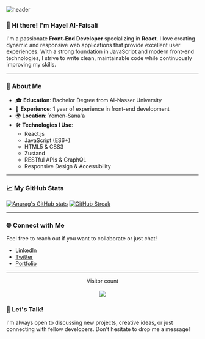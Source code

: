 ![header](https://capsule-render.vercel.app/api?type=waving&color=gradient&height=200&section=header&text=Welcome%20to%20My%20Profile&fontSize=40&fontColor=ffffff&gradientColors=6a0dad,9370db)

### 👋 Hi there! I'm Hayel Al-Faisali

I'm a passionate **Front-End Developer** specializing in **React**. I love creating dynamic and responsive web applications that provide excellent user experiences. With a strong foundation in JavaScript and modern front-end technologies, I strive to write clean, maintainable code while continuously improving my skills.

---

### 🌟 About Me
- 🎓 **Education**: Bachelor Degree from Al-Nasser University
- 💼 **Experience**: 1 year of experience in front-end development
- 🌍 **Location**: Yemen-Sana'a
- 🛠️ **Technologies I Use**:
  - React.js
  - JavaScript (ES6+)
  - HTML5 & CSS3
  - Zustand
  - RESTful APIs & GraphQL
  - Responsive Design & Accessibility

---

### 📈 My GitHub Stats
[![Anurag's GitHub stats](https://github-readme-stats.vercel.app/api?username=Hayelalfaisali&show_icons=true&theme=gradient)](https://github.com/anuraghazra/github-readme-stats)
[![GitHub Streak](https://streak-stats.demolab.com?user=Hayelalfaisali&border_radius=4&date_format=j%20M%5B%20Y%5D)](https://git.io/streak-stats) 

<!--
### 📝 Projects
Here are some of the projects I've worked on:

1. **[Project Name 1](link-to-your-project)**  
   A brief description of what this project does and the technologies used.

2. **[Project Name 2](link-to-your-project)**  
   A brief description of what this project does and the technologies used.

3. **[Project Name 3](link-to-your-project)**  
   A brief description of what this project does and the technologies used.
   -->

---

### 🌐 Connect with Me
Feel free to reach out if you want to collaborate or just chat!

- [LinkedIn](https://www.linkedin.com/in/yourprofile)
- [Twitter](https://twitter.com/yourprofile)
- [Portfolio](https://yourportfolio.com)

---
<p align="center"> 
  Visitor count <br><br>
  <img src="https://profile-counter.glitch.me/Ibrahim-Almsawa/count.svg" />
</p>

### 💬 Let's Talk!
I'm always open to discussing new projects, creative ideas, or just connecting with fellow developers. Don't hesitate to drop me a message!
